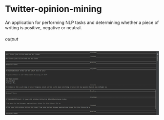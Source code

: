 # Twitter-opinion-mining
An application for performing NLP tasks and determining whether a piece of writing is positive, negative or neutral.
<h6> output</h6>
<img src="output.PNG">
